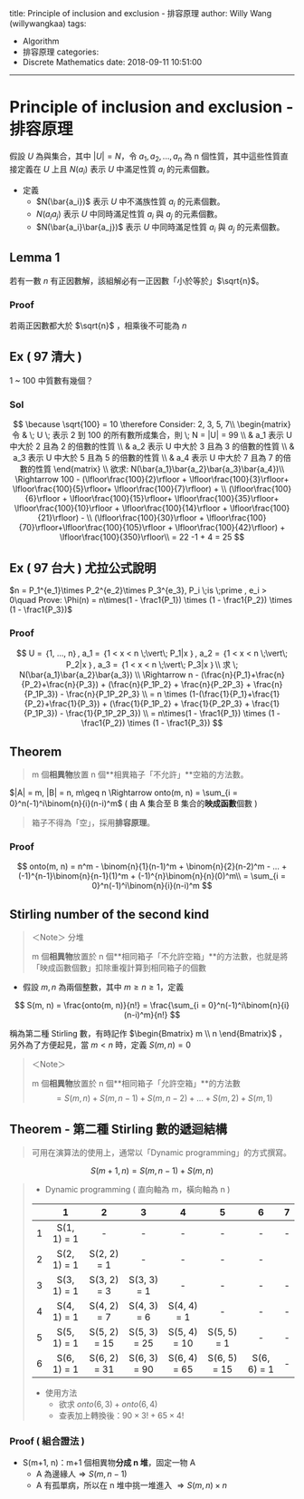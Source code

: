 title: Principle of inclusion and exclusion - 排容原理
author: Willy Wang (willywangkaa)
tags:
  - Algorithm
  - 排容原理
categories:
  - Discrete Mathematics
date: 2018-09-11 10:51:00
---
# Principle of inclusion and exclusion - 排容原理



假設 $U$ 為與集合，其中 $|U| = N$，令 $a_1, a_2, ..., a_n$ 為 n 個性質，其中這些性質直接定義在 $U$ 上且 $N(a_i)$ 表示 $U$ 中滿足性質 $a_i$ 的元素個數。

- 定義
  - $N(\bar{a_i})$ 表示 $U$ 中不滿族性質 $a_i$ 的元素個數。
  - $N(a_ia_j)$ 表示 $U$ 中同時滿足性質 $a_i$ 與 $a_j$ 的元素個數。
  - $N(\bar{a_i}\bar{a_j})$ 表示 $U$ 中同時滿足性質 $a_i$ 與 $a_j$ 的元素個數。



## Lemma 1



若有一數 $n$ 有正因數解，該組解必有一正因數「小於等於」$\sqrt{n}$。



### Proof



若兩正因數都大於 $\sqrt{n}$ ，相乘後不可能為 $n$



## Ex ( 97 清大 )



1 ~ 100 中質數有幾個？



### Sol


$$
\because \sqrt{100} = 10 \therefore Consider: 2, 3, 5, 7\\
\begin{matrix}
令 & \; U \; 表示 2 到 100 的所有數所成集合，則 \; N = |U| = 99 \\
 & a_1 表示 U 中大於 2 且為 2 的倍數的性質 \\
 & a_2 表示 U 中大於 3 且為 3 的倍數的性質 \\
 & a_3 表示 U 中大於 5 且為 5 的倍數的性質 \\
 & a_4 表示 U 中大於 7 且為 7 的倍數的性質
\end{matrix} \\
欲求: N(\bar{a_1}\bar{a_2}\bar{a_3}\bar{a_4})\\
\Rightarrow 100 - (\lfloor\frac{100}{2}\rfloor + \lfloor\frac{100}{3}\rfloor+ \lfloor\frac{100}{5}\rfloor+ \lfloor\frac{100}{7}\rfloor) + \\
(\lfloor\frac{100}{6}\rfloor + \lfloor\frac{100}{15}\rfloor+ \lfloor\frac{100}{35}\rfloor+ \lfloor\frac{100}{10}\rfloor + \lfloor\frac{100}{14}\rfloor + \lfloor\frac{100}{21}\rfloor) - \\
(\lfloor\frac{100}{30}\rfloor + \lfloor\frac{100}{70}\rfloor+\lfloor\frac{100}{105}\rfloor + \lfloor\frac{100}{42}\rfloor) + \lfloor\frac{100}{350}\rfloor\\
= 22 -1 + 4  = 25
$$


## Ex ( 97 台大 ) 尤拉公式說明



$n = P_1^{e_1}\times P_2^{e_2}\times P_3^{e_3}, P_i \;is \;prime , e_i > 0\quad Prove: \Phi(n) = n\times(1 - \frac1{P_1}) \times (1 - \frac1{P_2}) \times (1 - \frac1{P_3})$ 



### Proof


$$
U = ｛1, ..., n｝, a_1 = ｛1 < x < n \;\vert\; P_1|x ｝, a_2 = ｛1 < x < n \;\vert\; P_2|x ｝, a_3 = ｛1 < x < n \;\vert\; P_3|x ｝\\
求 \; N(\bar{a_1}\bar{a_2}\bar{a_3}) \\
\Rightarrow n - (\frac{n}{P_1}+\frac{n}{P_2}+\frac{n}{P_3}) + (\frac{n}{P_1P_2} + \frac{n}{P_2P_3} + \frac{n}{P_1P_3}) - \frac{n}{P_1P_2P_3} \\
 = n \times (1-(\frac{1}{P_1}+\frac{1}{P_2}+\frac{1}{P_3}) + (\frac{1}{P_1P_2} + \frac{1}{P_2P_3} + \frac{1}{P_1P_3}) - \frac{1}{P_1P_2P_3}) \\
  = n\times(1 - \frac1{P_1}) \times (1 - \frac1{P_2}) \times (1 - \frac1{P_3})
$$


## Theorem



> m 個**相異物**放置 n 個**相異箱子「不允許」**空箱的方法數。



$|A| = m, |B| = n, m\geq n \Rightarrow onto(m, n) = \sum_{i = 0}^n(-1)^i\binom{n}{i}(n-i)^m$  ( 由 A 集合至 B 集合的**映成函數**個數 )



> 箱子不得為「空」，採用**排容原理**。



### Proof


$$
onto(m, n) = n^m - \binom{n}{1}(n-1)^m + \binom{n}{2}(n-2)^m - ... + (-1)^{n-1}\binom{n}{n-1}(1)^m + (-1)^{n}\binom{n}{n}(0)^m\\
 = \sum_{i = 0}^n(-1)^i\binom{n}{i}(n-i)^m
$$


## Stirling number of the second kind



> ＜Note＞ 分堆
>
> m 個**相異物**放置於 n 個**相同箱子「不允許空箱」**的方法數，也就是將「映成函數個數」扣除重複計算到相同箱子的個數



- 假設 $m, n$ 為兩個整數，其中 $m \geq n \geq 1$，定義

$$
S(m, n) = \frac{onto(m, n)}{n!} = \frac{\sum_{i = 0}^n(-1)^i\binom{n}{i}(n-i)^m}{n!}
$$

稱為第二種 Stirling 數，有時記作 $\begin{Bmatrix} m \\  n \end{Bmatrix}$ ，另外為了方便起見，當 $m < n$ 時，定義 $S(m, n) = 0$



> ＜Note＞ 
>
> m 個**相異物**放置於 n 個**相同箱子「允許空箱」**的方法數
> $$
> = S(m, n) + S(m, n-1)+S(m, n-2)+\ldots+S(m, 2)+S(m, 1)
> $$
>



## Theorem - 第二種 Stirling 數的遞迴結構



> 可用在演算法的使用上，通常以「Dynamic programming」的方式撰寫。

$$
S(m+1, n) = S(m, n-1)+S(m, n)
$$



> - Dynamic programming ( 直向軸為 m，橫向軸為 n )
>
> |      |      1      |      2       |      3       |      4       |      5       |      6      |  7   |
> | ---- | :---------: | :----------: | :----------: | :----------: | :----------: | :---------: | :--: |
> | 1    | S(1, 1) = 1 |      -       |      -       |      -       |      -       |      -      |  -   |
> | 2    | S(2, 1) = 1 | S(2, 2) = 1  |      -       |      -       |      -       |      -      |      |
> | 3    | S(3, 1) = 1 | S(3, 2) = 3  | S(3, 3) = 1  |      -       |      -       |      -      |  -   |
> | 4    | S(4, 1) = 1 | S(4, 2) = 7  | S(4, 3) = 6  | S(4, 4) = 1  |      -       |      -      |  -   |
> | 5    | S(5, 1) = 1 | S(5, 2) = 15 | S(5, 3) = 25 | S(5, 4) = 10 | S(5, 5) = 1  |      -      |  -   |
> | 6    | S(6, 1) = 1 | S(6, 2) = 31 | S(6, 3) = 90 | S(6, 4) = 65 | S(6, 5) = 15 | S(6, 6) = 1 |  -   |
>
> - 使用方法
>   - 欲求 $onto(6, 3) + onto(6, 4)$
>   - 查表加上轉換後：$90\times 3! +65\times 4!$



### Proof ( 組合證法 )



- S(m+1, n)：m+1 個相異物**分成 n 堆**，固定一物 A
  - A 為邊緣人$\Rightarrow S(m, n-1)$
  - A 有孤單病，所以在 n 堆中挑一堆進入 $\Rightarrow S(m, n)\times n$

